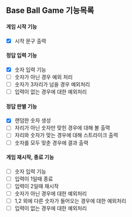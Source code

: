 ## Base Ball Game 기능목록

#### 게임 시작 기능

- [x] 시작 문구 출력

#### 정답 입력 기능

- [x] 숫자 입력 기능
- [ ] 숫자가 아닌 경우 예외 처리
- [ ] 숫자가 3자리가 넘을 경우 예외처리
- [ ] 입력이 없는 경우에 대한 예외처리

#### 정답 판별 기능

- [x] 랜덤한 숫자 생성
- [ ] 자리가 아닌 숫자만 맞힌 경우에 대해 볼 출력
- [ ] 자리와 숫자가 맞는 경우에 대해 스트라이크 출력
- [ ] 숫자를 모두 맞춘 경우에 결과 출력

#### 게임 재시작, 종료 기능

- [ ] 숫자 입력 기능
- [ ] 입력이 1일때 종료
- [ ] 입력이 2일때 재시작
- [ ] 숫자가 아닌 경우에 대한 예외처리
- [ ] 1,2 외에 다른 숫자가 들어오는 경우에 대한 예외처리
- [ ] 입력이 없는 경우에 대한 예외처리
